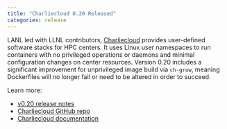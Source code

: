 ```yaml
---
title: "Charliecloud 0.20 Released"
categories: release
---
```


LANL led with LLNL contributors, [Charliecloud](https://github.com/hpc/charliecloud) provides user-defined software stacks for HPC centers. It uses Linux user namespaces to run containers with no privileged operations or daemons and minimal configuration changes on center resources. Version 0.20 includes a significant improvement for unprivileged image build via `ch-grow`, meaning Dockerfiles will no longer fail or need to be altered in order to succeed.

Learn more:
- [v0.20 release notes](https://github.com/hpc/charliecloud/releases/tag/v0.20)
- [Charliecloud GitHub repo](https://github.com/hpc/charliecloud)
- [Charliecloud documentation](https://hpc.github.io/charliecloud)
